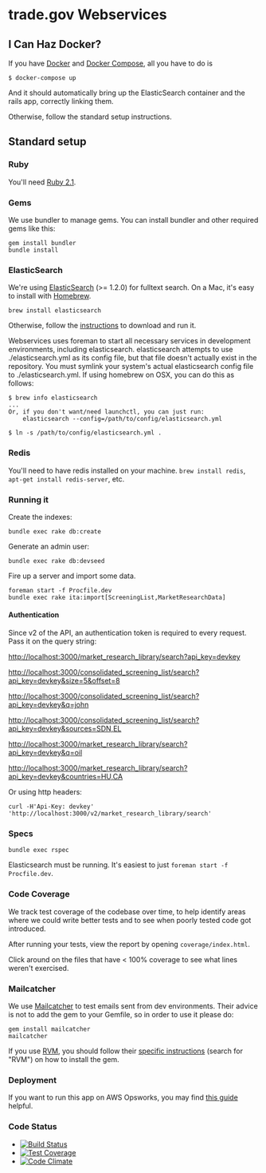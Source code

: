 trade.gov Webservices
==============

## I Can Haz Docker?

If you have [Docker](http://docker.io/) and [Docker Compose](https://docs.docker.com/compose/), all you have to do is

    $ docker-compose up

And it should automatically bring up the ElasticSearch container and the rails app,
correctly linking them.

Otherwise, follow the standard setup instructions.

## Standard setup

### Ruby

You'll need [Ruby 2.1](http://www.ruby-lang.org/en/downloads/).

### Gems

We use bundler to manage gems. You can install bundler and other required gems like this:

    gem install bundler
    bundle install

### ElasticSearch

We're using [ElasticSearch](http://www.elasticsearch.org/) (>= 1.2.0) for fulltext search. On a Mac, it's easy to install with [Homebrew](http://mxcl.github.com/homebrew/).

    brew install elasticsearch

Otherwise, follow the [instructions](http://www.elasticsearch.org/download/) to download and run it.

Webservices uses foreman to start all necessary services in development environments, including elasticsearch. elasticsearch attempts to use ./elasticsearch.yml as its config file, but that file doesn't actually exist in the repository. You must symlink your system's actual elasticsearch config file to ./elasticsearch.yml. If using homebrew on OSX, you can do this as follows:

    $ brew info elasticsearch
    ...
    Or, if you don't want/need launchctl, you can just run:
        elasticsearch --config=/path/to/config/elasticsearch.yml

    $ ln -s /path/to/config/elasticsearch.yml .

### Redis

You'll need to have redis installed on your machine. `brew install redis`, `apt-get install redis-server`, etc.

### Running it

Create the indexes:

    bundle exec rake db:create
    
Generate an admin user:

    bundle exec rake db:devseed    

Fire up a server and import some data.

    foreman start -f Procfile.dev
    bundle exec rake ita:import[ScreeningList,MarketResearchData]

#### Authentication

Since v2 of the API, an authentication token is required to every request. Pass it on the query string:

<http://localhost:3000/market_research_library/search?api_key=devkey>

<http://localhost:3000/consolidated_screening_list/search?api_key=devkey&size=5&offset=8>

<http://localhost:3000/consolidated_screening_list/search?api_key=devkey&q=john>

<http://localhost:3000/consolidated_screening_list/search?api_key=devkey&sources=SDN,EL>

<http://localhost:3000/market_research_library/search?api_key=devkey&q=oil>

<http://localhost:3000/market_research_library/search?api_key=devkey&countries=HU,CA>

Or using http headers:

    curl -H'Api-Key: devkey' 'http://localhost:3000/v2/market_research_library/search'

### Specs

    bundle exec rspec

Elasticsearch must be running. It's easiest to just `foreman start -f Procfile.dev`.

### Code Coverage

We track test coverage of the codebase over time, to help identify areas where we could write better tests and to see when poorly tested code got introduced.

After running your tests, view the report by opening `coverage/index.html`.

Click around on the files that have < 100% coverage to see what lines weren't exercised.

### Mailcatcher

We use [Mailcatcher](http://mailcatcher.me/) to test emails sent from dev environments. Their advice is not to add the gem to your Gemfile, so in order
to use it please do:

    gem install mailcatcher
    mailcatcher

If you use [RVM](https://rvm.io/), you should follow their [specific instructions](http://mailcatcher.me/) (search for "RVM") on how to install the gem.

### Deployment

If you want to run this app on AWS Opsworks, you may find [this guide](https://github.com/GovWizely/webservices/wiki/How-to:-set-up-a-fully-decoupled-AWS-Stack) helpful.

### Code Status

* [![Build Status](https://travis-ci.org/GovWizely/webservices.svg?branch=master)](https://travis-ci.org/GovWizely/webservices/)
* [![Test Coverage](https://codeclimate.com/github/GovWizely/webservices/badges/coverage.svg)](https://codeclimate.com/github/GovWizely/webservices)
* [![Code Climate](https://codeclimate.com/github/GovWizely/webservices/badges/gpa.svg)](https://codeclimate.com/github/GovWizely/webservices)

